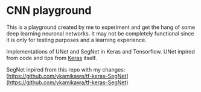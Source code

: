 # CNN playground
This is a playground created by me to experiment and get the hang of some deep learning neuronal networks.
It may not be completely functional since it is only for testing purposes and a learning experience.

Implementations of UNet and SegNet in Keras and Tensorflow.
UNet inpired from code and tips from [Keras](https://keras.io/) itself.

SegNet inpired from this repo with my changes: [https://github.com/ykamikawa/tf-keras-SegNet](https://github.com/ykamikawa/tf-keras-SegNet)
